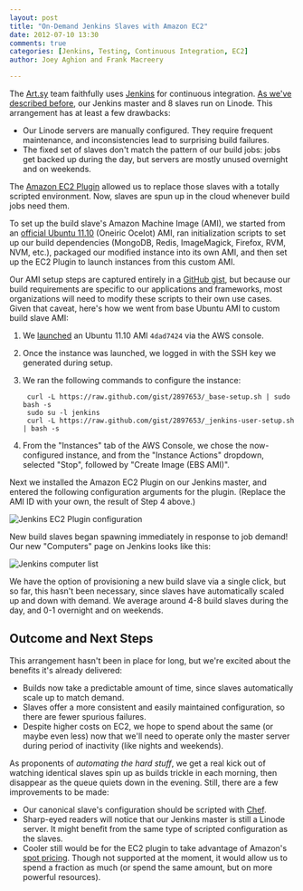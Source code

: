 ```yaml
---
layout: post
title: "On-Demand Jenkins Slaves with Amazon EC2"
date: 2012-07-10 13:30
comments: true
categories: [Jenkins, Testing, Continuous Integration, EC2]
author: Joey Aghion and Frank Macreery

---
```

The [Art.sy](http://art.sy) team faithfully uses [Jenkins](http://jenkins-ci.org) for continuous integration. [As we've described before](http://artsy.github.com/blog/2012/05/27/using-jenkins-for-ruby-and-ruby-on-rails-teams/), our Jenkins master and 8 slaves run on Linode. This arrangement has at least a few drawbacks:

* Our Linode servers are manually configured. They require frequent maintenance, and inconsistencies lead to surprising build failures.
* The fixed set of slaves don't match the pattern of our build jobs: jobs get backed up during the day, but servers are mostly unused overnight and on weekends.

The [Amazon EC2 Plugin](https://wiki.jenkins-ci.org/display/JENKINS/Amazon+EC2+Plugin) allowed us to replace those slaves with a totally scripted environment. Now, slaves are spun up in the cloud whenever build jobs need them.

To set up the build slave's Amazon Machine Image (AMI), we started from an [official Ubuntu 11.10](http://cloud-images.ubuntu.com/releases/oneiric/release/) (Oneiric Ocelot) AMI, ran initialization scripts to set up our build dependencies (MongoDB, Redis, ImageMagick, Firefox, RVM, NVM, etc.), packaged our modified instance into its own AMI, and then set up the EC2 Plugin to launch instances from this custom AMI.

Our AMI setup steps are captured entirely in a [GitHub gist](https://gist.github.com/2897653), but because our build requirements are specific to our applications and frameworks, most organizations will need to modify these scripts to their own use cases. Given that caveat, here's how we went from base Ubuntu AMI to custom build slave AMI:

1. We [launched](https://console.aws.amazon.com/ec2/home?region=us-east-1#launchAmi=ami-4dad7424) an Ubuntu 11.10 AMI `4dad7424` via the AWS console.
2. Once the instance was launched, we logged in with the SSH key we generated during setup.
3. We ran the following commands to configure the instance:

        curl -L https://raw.github.com/gist/2897653/_base-setup.sh | sudo bash -s
        sudo su -l jenkins
        curl -L https://raw.github.com/gist/2897653/_jenkins-user-setup.sh | bash -s

4. From the "Instances" tab of the AWS Console, we chose the now-configured instance, and from the "Instance Actions" dropdown, selected "Stop", followed by "Create Image (EBS AMI)".

Next we installed the Amazon EC2 Plugin on our Jenkins master, and entered the following configuration arguments for the plugin. (Replace the AMI ID with your own, the result of Step 4 above.)

![Jenkins EC2 Plugin configuration](http://f.cl.ly/items/08280H2Y2C1H3v3K1D2Q/Image%202012.07.10%2012:12:30%20PM.png)

New build slaves began spawning immediately in response to job demand! Our new "Computers" page on Jenkins looks like this:

![Jenkins computer list](http://f.cl.ly/items/1t2s3w2y0o1Q0s3Z2d0K/Image%202012.07.10%2011:45:26%20AM.png)

We have the option of provisioning a new build slave via a single click, but so far, this hasn't been necessary, since slaves have automatically scaled up and down with demand. We average around 4-8 build slaves during the day, and 0-1 overnight and on weekends.

## Outcome and Next Steps

This arrangement hasn't been in place for long, but we're excited about the benefits it's already delivered:

* Builds now take a predictable amount of time, since slaves automatically scale up to match demand.
* Slaves offer a more consistent and easily maintained configuration, so there are fewer spurious failures.
* Despite higher costs on EC2, we hope to spend about the same (or maybe even less) now that we'll need to operate only the master server during period of inactivity (like nights and weekends).

As proponents of _automating the hard stuff_, we get a real kick out of watching identical slaves spin up as builds trickle in each morning, then disappear as the queue quiets down in the evening. Still, there are a few improvements to be made:

* Our canonical slave's configuration should be scripted with [Chef](http://www.opscode.com/chef/). <!-- need more here -->
* Sharp-eyed readers will notice that our Jenkins master is still a Linode server. It might benefit from the same type of scripted configuration as the slaves.
* Cooler still would be for the EC2 plugin to take advantage of Amazon's [spot pricing](http://aws.amazon.com/ec2/spot-instances/). Though not supported at the moment, it would allow us to spend a fraction as much (or spend the same amount, but on more powerful resources).

